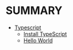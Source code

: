 # SUMMARY

- [Typescript](./typescript.md)
  - [Install TypeScript](./install-typescript.md)
  - [Hello World](./hello-world.md)
